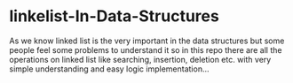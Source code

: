 # linkelist-In-Data-Structures
As we know linked list is the very important in the data structures but some people feel some problems to understand it so in this repo there are all the operations on linked list like searching, insertion, deletion etc. with very simple understanding and easy logic implementation...
